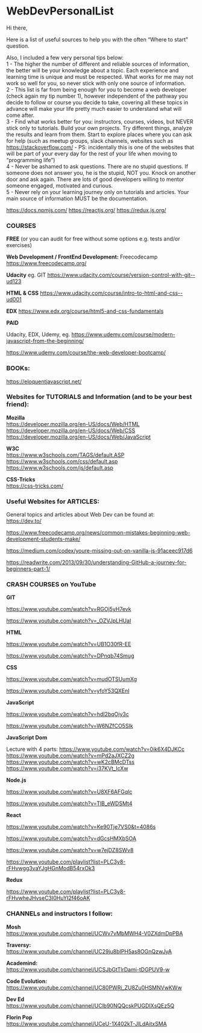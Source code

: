 # WebDevPersonalList


Hi there,


Here is a list of useful sources to help you with the often “Where to start” question.


Also, I included a few very personal tips below:  
1 - The higher the number of different and reliable sources of information, the better will be your knowledge about a topic. Each experience and learning time is unique and must be respected. What works for me may not work so well for you, so never stick with only one source of information.  
2 - This list is far from being enough for you to become a web developer (check again my tip number 1), however independent of the pathway you decide to follow or course you decide to take, covering all these topics in advance will make your life pretty much easier to understand what will come after.  
3 - Find what works better for you: instructors, courses, videos, but NEVER stick only to tutorials. Build your own projects. Try different things, analyze the results and learn from them. Start to explore places where you can ask for help (such as meetup groups, slack channels, websites such as https://stackoverflow.com/ - PS: incidentally this is one of the websites that will be part of your every day for the rest of your life when moving to “programming life”)  
4 - Never be ashamed to ask questions. There are no stupid questions. If someone does not answer you, he is the stupid, NOT you. Knock on another door and ask again. There are lots of good developers willing to mentor someone engaged, motivated and curious.  
5 - Never rely on your learning journey only on tutorials and articles. Your main source of information MUST be the documentation.  


https://docs.npmjs.com/
https://reactjs.org/
https://redux.js.org/

 
 
### COURSES 

**FREE** (or you can audit for free without some options e.g. tests and/or exercises)

**Web Development / FrontEnd Development:**
Freecodecamp
https://www.freecodecamp.org/

**Udacity**
eg. GIT
https://www.udacity.com/course/version-control-with-git--ud123
 
**HTML & CSS**
https://www.udacity.com/course/intro-to-html-and-css--ud001


**EDX**
https://www.edx.org/course/html5-and-css-fundamentals
 
 
**PAID**
 
Udacity, EDX, Udemy, eg.
https://www.udemy.com/course/modern-javascript-from-the-beginning/
 
https://www.udemy.com/course/the-web-developer-bootcamp/
 
 
 
### BOOKs:
https://eloquentjavascript.net/
 
 
 
### Websites for TUTORIALS and Information (and to be your best friend):

**Mozilla**  
https://developer.mozilla.org/en-US/docs/Web/HTML
https://developer.mozilla.org/en-US/docs/Web/CSS
https://developer.mozilla.org/en-US/docs/Web/JavaScript
 
**W3C**  
https://www.w3schools.com/TAGS/default.ASP
https://www.w3schools.com/css/default.asp
https://www.w3schools.com/js/default.asp
 
**CSS-Tricks**  
https://css-tricks.com/
 
 
 
### Useful Websites for ARTICLES:
 
General topics and articles about Web Dev can be found at:  
https://dev.to/
 
https://www.freecodecamp.org/news/common-mistakes-beginning-web-development-students-make/
 
https://medium.com/codex/youre-missing-out-on-vanilla-js-91aceec917d6
 
https://readwrite.com/2013/09/30/understanding-GitHub-a-journey-for-beginners-part-1/
 
 
 
### CRASH COURSES on YouTube
 
**GIT**  
 
https://www.youtube.com/watch?v=RGOj5yH7evk
 
https://www.youtube.com/watch?v=_OZVJpLHUaI
 
**HTML**  
 
https://www.youtube.com/watch?v=UB1O30fR-EE
 
https://www.youtube.com/watch?v=DPnqb74Smug
 
**CSS**  

https://www.youtube.com/watch?v=mudOTSUumXg
 
https://www.youtube.com/watch?v=yfoY53QXEnI
 
**JavaScript**  

https://www.youtube.com/watch?v=hdI2bqOjy3c
 
https://www.youtube.com/watch?v=W6NZfCO5SIk
 
**JavaScript Dom**  

Lecture with 4 parts:
https://www.youtube.com/watch?v=0ik6X4DJKCc
https://www.youtube.com/watch?v=mPd2aJXCZ2g
https://www.youtube.com/watch?v=wK2cBMcDTss
https://www.youtube.com/watch?v=i37KVt_IcXw
 
**Node.js**  

https://www.youtube.com/watch?v=U8XF6AFGqlc
 
https://www.youtube.com/watch?v=TlB_eWDSMt4
 
**React**  

https://www.youtube.com/watch?v=Ke90Tje7VS0&t=4086s
 
https://www.youtube.com/watch?v=dGcsHMXbSOA
 
https://www.youtube.com/watch?v=w7ejDZ8SWv8

https://www.youtube.com/playlist?list=PLC3y8-rFHvwgg3vaYJgHGnModB54rxOk3
 
**Redux**  
 
https://www.youtube.com/playlist?list=PLC3y8-rFHvwheJHvseC3I0HuYI2f46oAK
 

 
### CHANNELs and instructors I follow:
 
**Mosh**  
https://www.youtube.com/channel/UCWv7vMbMWH4-V0ZXdmDpPBA
 
**Traversy:**  
https://www.youtube.com/channel/UC29ju8bIPH5as8OGnQzwJyA
 
**Academind:**  
https://www.youtube.com/channel/UCSJbGtTlrDami-tDGPUV9-w
 
**Code Evolution:**  
https://www.youtube.com/channel/UC80PWRj_ZU8Zu0HSMNVwKWw
 
**Dev Ed**  
https://www.youtube.com/channel/UClb90NQQcskPUGDIXsQEz5Q
 
**Florin Pop**  
https://www.youtube.com/channel/UCeU-1X402kT-JlLdAitxSMA

